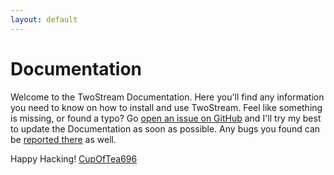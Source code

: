 ```yaml
---
layout: default
---
```


# Documentation
<!-- [[TOC]] -->

Welcome to the TwoStream Documentation. Here you'll find any information you need to know on how to install and use TwoStream. Feel like something is missing, or found a typo? Go [open an issue on GitHub](https://github.com/CupOfTea696/TwoStream/issues) and I'll try my best to update the Documentation as soon as possible. Any bugs you found can be [reported there](https://github.com/CupOfTea696/TwoStream/issues) as well.

Happy Hacking!
[CupOfTea696](http://tiny.cc/cot696)
